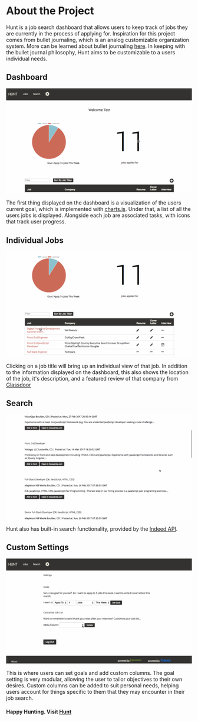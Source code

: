 # About the Project
Hunt is a job search dashboard that allows users to keep track of jobs they are currently in the process of applying for. Inspiration for this project comes from bullet journaling, which is an analog customizable organization system. More can be learned about bullet journaling [here](http://bulletjournal.com/). In keeping with the bullet journal philosophy, Hunt aims to be customizable to a users individual needs.

## Dashboard

![](/md-images/hunt-dashboard.gif)

The first thing displayed on the dashboard is a visualization of the users current goal, which is implemented with [charts.js](http://www.chartjs.org/). Under that, a list of all the users jobs is displayed. Alongside each job are associated tasks, with icons that track user progress.

## Individual Jobs

![](/md-images/hunt-jobview.gif)

Clicking on a job title will bring up an individual view of that job. In addition to the information displayed on the dashboard, this also shows the location of the job, it's description, and a featured review of that company from [Glassdoor](https://www.glassdoor.com/developer/index.htm)

## Search

![](/md-images/hunt-search.gif)

Hunt also has built-in search functionality, provided by the [Indeed API](https://www.indeed.com/publisher).

## Custom Settings


![](/md-images/hunt-settings.gif)

This is where users can set goals and add custom columns. The goal setting is very modular, allowing the user to tailor objectives to their own desires. Custom columns can be added to suit personal needs, helping users account for things specific to them that they may encounter in their job search.

#### Happy Hunting. Visit [Hunt](malilasage-hunt.herokuapp.com)

